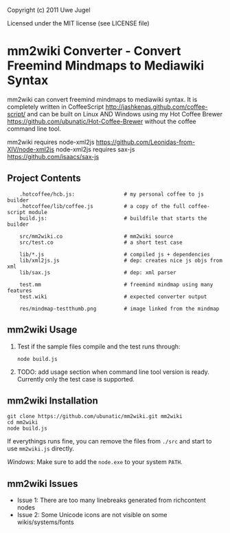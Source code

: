 Copyright (c) 2011 Uwe Jugel

Licensed under the MIT license (see LICENSE file)


mm2wiki Converter - Convert Freemind Mindmaps to Mediawiki Syntax
=================================================================

mm2wiki can convert freemind mindmaps to mediawiki syntax. It is completely written in CoffeeScript http://jashkenas.github.com/coffee-script/ and can be built on Linux AND Windows using my Hot Coffee Brewer https://github.com/ubunatic/Hot-Coffee-Brewer without the coffee command line tool.

mm2wiki requires node-xml2js https://github.com/Leonidas-from-XIV/node-xml2js
node-xml2js requires sax-js https://github.com/isaacs/sax-js

Project Contents
----------------

		.hotcoffee/hcb.js:                # my personal coffee to js builder
		.hotcoffee/lib/coffee.js          # a copy of the full coffee-script module
		build.js:                         # buildfile that starts the builder

		src/mm2wiki.co                    # mm2wiki source
		src/test.co                       # a short test case

		lib/*.js                          # compiled js + dependencies
		lib/xml2js.js                     # dep: creates nice js objs from xml
		lib/sax.js                        # dep: xml parser

		test.mm                           # freemind mindmap using many features
		test.wiki                         # expected converter output

		res/mindmap-testthumb.png         # image linked from the mindmap

mm2wiki Usage
-------------

1.	Test if the sample files compile and the test runs through:

		node build.js

2.  TODO: add usage section when command line tool version is ready. Currently only the test case is supported.

mm2wiki Installation
-----------------------

    git clone https://github.com/ubunatic/mm2wiki.git mm2wiki
    cd mm2wiki
    node build.js

If everythings runs fine, you can remove the files from `./src` and start to use `mm2wiki.js` directly.

*Windows*: Make sure to add the `node.exe` to your system `PATH`.

mm2wiki Issues
-----------------
* Issue 1: There are too many linebreaks generated from richcontent nodes
* Issue 2: Some Unicode icons are not visible on some wikis/systems/fonts



